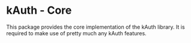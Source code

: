 # kAuth - Core

This package provides the core implementation of the kAuth library. It is required to make use of pretty much any kAuth features.
